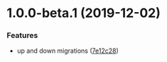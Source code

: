 # 1.0.0-beta.1 (2019-12-02)


### Features

* up and down migrations ([7e12c28](https://github.com/Zefiros-Software/dispersal/commit/7e12c281a0a122a7e1e67e06e0bd5edb8ba797aa))
